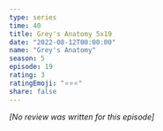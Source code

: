 ```yaml
---
type: series
time: 40
title: Grey's Anatomy 5x19
date: "2022-08-12T00:00:00"
name: "Grey's Anatomy"
season: 5
episode: 19
rating: 3
ratingEmoji: "⭐️⭐️⭐️"
share: false
---
```


_[No review was written for this episode]_
